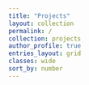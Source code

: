 ```yaml
---
title: "Projects"
layout: collection
permalink: /
collection: projects
author_profile: true
entries_layout: grid
classes: wide
sort_by: number
---
```

